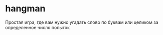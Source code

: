# hangman
Простая игра, где вам нужно угадать слово по буквам или целиком за определенное число попыток
